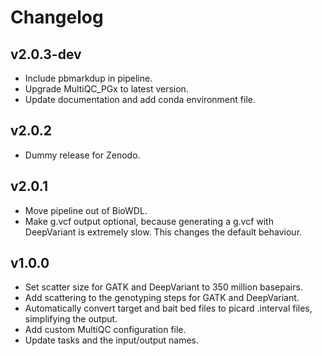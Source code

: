 Changelog
==========

<!--
Newest changes should be on top.

This document is user facing. Please word the changes in such a way
that users understand how the changes affect the new version.
-->

v2.0.3-dev
---------------------------
+ Include pbmarkdup in pipeline.
+ Upgrade MultiQC_PGx to latest version.
+ Update documentation and add conda environment file.

v2.0.2
---------------------------
+ Dummy release for Zenodo.

v2.0.1
---------------------------
+ Move pipeline out of BioWDL.
+ Make g.vcf output optional, because generating a g.vcf with DeepVariant is
extremely slow. This changes the default behaviour.

v1.0.0
---------------------------
+ Set scatter size for GATK and DeepVariant to 350 million basepairs.
+ Add scattering to the genotyping steps for GATK and DeepVariant.
+ Automatically convert target and bait bed files to picard .interval files,
    simplifying the output.
+ Add custom MultiQC configuration file.
+ Update tasks and the input/output names.
